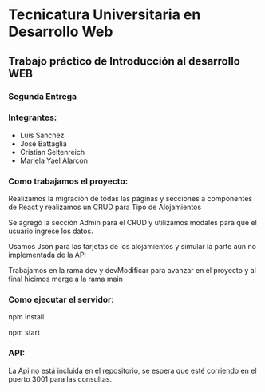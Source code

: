 
<img src="https://secretariaextension.uner.edu.ar/wp-content/uploads/2021/04/logo-original-maschico.png" alt="">
<h1>Tecnicatura Universitaria en Desarrollo Web</h1>
<h2>Trabajo práctico de Introducción al desarrollo WEB</h2>
<h3>Segunda Entrega</h3>

<h3>Integrantes:</h2>
<ul>
    <li>Luis Sanchez</li>
    <li>José Battaglia</li>
    <li>Cristian Seltenreich</li>
    <li>Mariela Yael Alarcon</li>
</ul>

<h3>Como trabajamos el proyecto:</h2>
<p>Realizamos la migración de todas las páginas y secciones a componentes de React y realizamos un CRUD para Tipo de Alojamientos</p>
<p>Se agregó la sección Admin para el CRUD y utilizamos modales para que el usuario ingrese los datos.</p>
<p>Usamos Json para las tarjetas de los alojamientos y simular la parte aún no implementada de la API</p>
<p>Trabajamos en la rama dev y devModificar para avanzar en el proyecto y al final hicimos merge a la rama main</p>

<h3>Como ejecutar el servidor:</h2>
<p>npm install</p>
<p>npm start</p>

<h3>API:</h2>
<p>La Api no está incluida en el repositorio, se espera que esté corriendo en el puerto 3001 para las consultas.</p>

